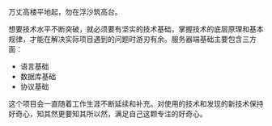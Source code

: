 万丈高楼平地起，勿在浮沙筑高台。

想要技术水平不断突破，就必须要有坚实的技术基础，掌握技术的底层原理和基本规律，才能在解决实际项目遇到的问题时游刃有余。服务器端基础主要包含三方面：
- 语言基础
- 数据库基础
- 协议基础

这个项目会一直随着工作生涯不断延续和补充。对使用的技术和发现的新技术保持好奇心，知其然更要知其所以然，满足自己这颗专注的好奇心。
